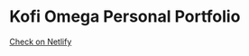 # Kofi Omega Personal Portfolio

[Check on Netlify](https://64d0cff02039346333a4a9ce--heroic-gaufre-83bf8b.netlify.app/)

